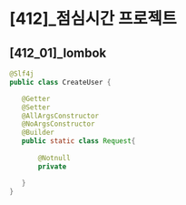 # [412]_점심시간 프로젝트
## [412_01]_lombok


```java
@Slf4j
public class CreateUser {

   @Getter
   @Setter
   @AllArgsConstructor
   @NoArgsConstructor
   @Builder
   public static class Request{
       
       @Notnull
       private 

   }
}
```